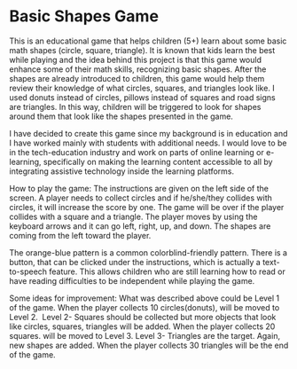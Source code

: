 # Basic Shapes Game

This is an educational game that helps children (5+) learn about some basic math shapes (circle, square, triangle). It is known that kids learn the best while playing and the idea behind this project is that this game would enhance some of their math skills, recognizing basic shapes. After the shapes are already introduced to children, this game would help them review their knowledge of what circles, squares, and triangles look like. I used donuts instead of circles, pillows instead of squares and road signs are triangles. In this way, children will be triggered to look for shapes around them that look like the shapes presented in the game.  

I have decided to create this game since my background is in education and I have worked mainly with students with additional needs. I would love to be in the tech-education industry and work on parts of online learning or e-learning, specifically on making the learning content accessible to all by integrating assistive technology inside the learning platforms.  

How to play the game:
The instructions are given on the left side of the screen. A player needs to collect circles and if he/she/they collides with circles, it will increase the score by one. The game will be over if the player collides with a square and a triangle.
The player moves by using the keyboard arrows and it can go left, right, up, and down. The shapes are coming from the left toward the player. 

The orange-blue pattern is a common colorblind-friendly pattern. There is a button, that can be clicked under the instructions, which is actually a text-to-speech feature. This allows children who are still learning how to read or have reading difficulties to be independent while playing the game.  

Some ideas for improvement:
What was described above could be Level 1 of the game. When the player collects 10 circles(donuts), will be moved to Level 2. 
Level 2- Squares should be collected but more objects that look like circles, squares, triangles will be added. When the player collects 20 squares. will be moved to Level 3.
Level 3- Triangles are the target. Again, new shapes are added. When the player collects 30 triangles will be the end of the game. 
